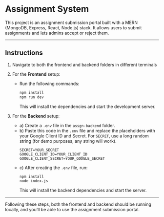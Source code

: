 # Assignment System

This project is an assignment submission portal built with a MERN (MongoDB, Express, React, Node.js) stack. It allows users to submit assignments and lets admins accept or reject them.

---

## Instructions

1) Navigate to both the frontend and backend folders in different terminals

2) For the **Frontend** setup:
   - Run the following commands:
     ```bash
     npm install
     npm run dev
     ```
     This will install the dependencies and start the development server.

3) For the **Backend** setup:
   - a) Create a `.env` file in the `assgn-backend` folder.
   - b) Paste this code in the `.env` file and replace the placeholders with your Google Client ID and Secret. For `SECRET`, use a long random string (for demo purposes, any string will work).
     ```plaintext
     SECRET=YOUR_SECRET
     GOOGLE_CLIENT_ID=YOUR_CLIENT_ID
     GOOGLE_CLIENT_SECRET=YOUR_GOOGLE_SECRET
     ```
   - c) After creating the `.env` file, run:
     ```bash
     npm install
     node index.js
     ```
     This will install the backend dependencies and start the server.

---

Following these steps, both the frontend and backend should be running locally, and you’ll be able to use the assignment submission portal.


